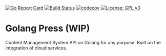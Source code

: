 [![Go Report Card](https://goreportcard.com/badge/emelnychenko/go-press)](https://goreportcard.com/report/emelnychenko/go-press)
[![Build Status](https://travis-ci.com/emelnychenko/go-press.svg?branch=master)](https://travis-ci.com/emelnychenko/go-press)
[![codecov](https://codecov.io/gh/emelnychenko/go-press/branch/master/graph/badge.svg)](https://codecov.io/gh/emelnychenko/go-press)
[![License: GPL v3](https://img.shields.io/badge/License-GPLv3-blue.svg)](https://www.gnu.org/licenses/gpl-3.0)


# Golang Press (WIP)

Content Management System API on Golang for any purpose. Built on the integration of cloud services.
